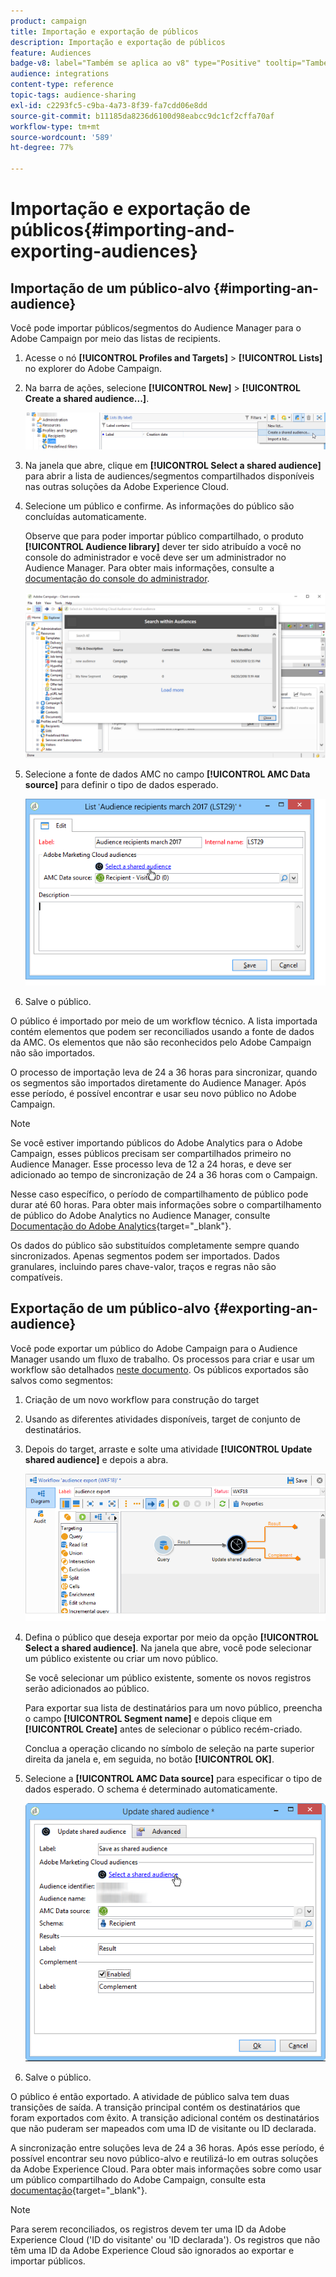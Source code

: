 ```yaml
---
product: campaign
title: Importação e exportação de públicos
description: Importação e exportação de públicos
feature: Audiences
badge-v8: label="Também se aplica ao v8" type="Positive" tooltip="Também se aplica ao Campaign v8"
audience: integrations
content-type: reference
topic-tags: audience-sharing
exl-id: c2293fc5-c9ba-4a73-8f39-fa7cdd06e8dd
source-git-commit: b11185da8236d6100d98eabcc9dc1cf2cffa70af
workflow-type: tm+mt
source-wordcount: '589'
ht-degree: 77%

---
```



# Importação e exportação de públicos{#importing-and-exporting-audiences}



## Importação de um público-alvo {#importing-an-audience}

Você pode importar públicos/segmentos do Audience Manager para o Adobe Campaign por meio das listas de recipients.

1. Acesse o nó **[!UICONTROL Profiles and Targets]** > **[!UICONTROL Lists]** no explorer do Adobe Campaign.
1. Na barra de ações, selecione **[!UICONTROL New]** > **[!UICONTROL Create a shared audience...]**.

   ![](assets/aam_import_audience.png)

1. Na janela que abre, clique em **[!UICONTROL Select a shared audience]** para abrir a lista de audiences/segmentos compartilhados disponíveis nas outras soluções da Adobe Experience Cloud.
1. Selecione um público e confirme. As informações do público são concluídas automaticamente.

   Observe que para poder importar público compartilhado, o produto **[!UICONTROL Audience library]** dever ter sido atribuído a você no console do administrador e você deve ser um administrador no Audience Manager. Para obter mais informações, consulte a [documentação do console do administrador](https://helpx.adobe.com/br/enterprise/admin-guide.html).

   ![](assets/aam_import_audience_3.png)

1. Selecione a fonte de dados AMC no campo **[!UICONTROL AMC Data source]** para definir o tipo de dados esperado.

   ![](assets/aam_import_audience_2.png)

1. Salve o público.

O público é importado por meio de um workflow técnico. A lista importada contém elementos que podem ser reconciliados usando a fonte de dados da AMC. Os elementos que não são reconhecidos pelo Adobe Campaign não são importados.

O processo de importação leva de 24 a 36 horas para sincronizar, quando os segmentos são importados diretamente do Audience Manager. Após esse período, é possível encontrar e usar seu novo público no Adobe Campaign.

>[!NOTE]
>
>Se você estiver importando públicos do Adobe Analytics para o Adobe Campaign, esses públicos precisam ser compartilhados primeiro no Audience Manager. Esse processo leva de 12 a 24 horas, e deve ser adicionado ao tempo de sincronização de 24 a 36 horas com o Campaign.
>
>Nesse caso específico, o período de compartilhamento de público pode durar até 60 horas. Para obter mais informações sobre o compartilhamento de público do Adobe Analytics no Audience Manager, consulte [Documentação do Adobe Analytics](https://experienceleague.adobe.com/docs/analytics/components/segmentation/segmentation-workflow/seg-publish.html?lang=pt-BR){target="_blank"}.

Os dados do público são substituídos completamente sempre quando sincronizados. Apenas segmentos podem ser importados. Dados granulares, incluindo pares chave-valor, traços e regras não são compatíveis.

## Exportação de um público-alvo {#exporting-an-audience}

Você pode exportar um público do Adobe Campaign para o Audience Manager usando um fluxo de trabalho. Os processos para criar e usar um workflow são detalhados [neste documento](../../workflow/using/building-a-workflow.md). Os públicos exportados são salvos como segmentos:

1. Criação de um novo workflow para construção do target
1. Usando as diferentes atividades disponíveis, target de conjunto de destinatários.
1. Depois do target, arraste e solte uma atividade **[!UICONTROL Update shared audience]** e depois a abra.

   ![](assets/aam_export_example.png)

1. Defina o público que deseja exportar por meio da opção **[!UICONTROL Select a shared audience]**. Na janela que abre, você pode selecionar um público existente ou criar um novo público.

   Se você selecionar um público existente, somente os novos registros serão adicionados ao público.

   Para exportar sua lista de destinatários para um novo público, preencha o campo **[!UICONTROL Segment name]** e depois clique em **[!UICONTROL Create]** antes de selecionar o público recém-criado.

   Conclua a operação clicando no símbolo de seleção na parte superior direita da janela e, em seguida, no botão **[!UICONTROL OK]**.

1. Selecione a **[!UICONTROL AMC Data source]** para especificar o tipo de dados esperado. O schema é determinado automaticamente.

   ![](assets/aam_export_audience_activity.png)

1. Salve o público.

O público é então exportado. A atividade de público salva tem duas transições de saída. A transição principal contém os destinatários que foram exportados com êxito. A transição adicional contém os destinatários que não puderam ser mapeados com uma ID de visitante ou ID declarada.

A sincronização entre soluções leva de 24 a 36 horas. Após esse período, é possível encontrar seu novo público-alvo e reutilizá-lo em outras soluções da Adobe Experience Cloud. Para obter mais informações sobre como usar um público compartilhado do Adobe Campaign, consulte esta [documentação](https://experienceleague.adobe.com/en/docs/core-services/interface/services/audiences/create){target="_blank"}.

>[!NOTE]
>
>Para serem reconciliados, os registros devem ter uma ID da Adobe Experience Cloud (&#39;ID do visitante&#39; ou &#39;ID declarada&#39;). Os registros que não têm uma ID da Adobe Experience Cloud são ignorados ao exportar e importar públicos.
